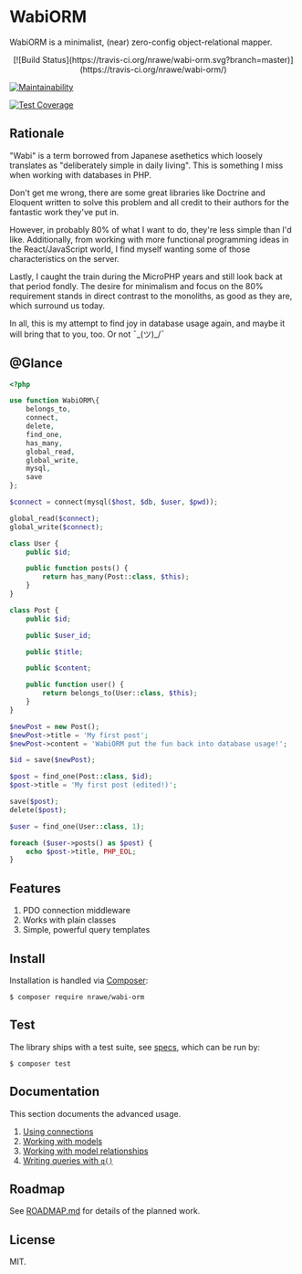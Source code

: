 # WabiORM

WabiORM is a minimalist, (near) zero-config object-relational mapper.

<p align="center">
[![Build Status](https://travis-ci.org/nrawe/wabi-orm.svg?branch=master)](https://travis-ci.org/nrawe/wabi-orm/)

[![Maintainability](https://api.codeclimate.com/v1/badges/ffc2dcd245a296b0f55a/maintainability)](https://codeclimate.com/github/nrawe/wabi-orm/maintainability)

[![Test Coverage](https://api.codeclimate.com/v1/badges/ffc2dcd245a296b0f55a/test_coverage)](https://codeclimate.com/github/nrawe/wabi-orm/test_coverage)
</p>

## Rationale

"Wabi" is a term borrowed from Japanese asethetics which loosely translates as
"deliberately simple in daily living". This is something I miss when working
with databases in PHP.

Don't get me wrong, there are some great libraries like Doctrine and Eloquent
written to solve this problem and all credit to their authors for the fantastic
work they've put in.

However, in probably 80% of what I want to do, they're less simple than I'd
like. Additionally, from working with more functional programming ideas in the
React/JavaScript world, I find myself wanting some of those characteristics on
the server.

Lastly, I caught the train during the MicroPHP years and still look back at
that period fondly. The desire for minimalism and focus on the 80% requirement
stands in direct contrast to the monoliths, as good as they are, which surround
us today.

In all, this is my attempt to find joy in database usage again, and maybe it
will bring that to you, too. Or not ¯\_(ツ)_/¯

## @Glance

```php
<?php

use function WabiORM\{
    belongs_to,
    connect, 
    delete, 
    find_one, 
    has_many, 
    global_read, 
    global_write, 
    mysql, 
    save
};

$connect = connect(mysql($host, $db, $user, $pwd));

global_read($connect);
global_write($connect);

class User {
    public $id;

    public function posts() {
        return has_many(Post::class, $this);
    }
}

class Post {
    public $id;

    public $user_id;

    public $title;

    public $content;

    public function user() {
        return belongs_to(User::class, $this);
    }
}

$newPost = new Post();
$newPost->title = 'My first post';
$newPost->content = 'WabiORM put the fun back into database usage!';

$id = save($newPost);

$post = find_one(Post::class, $id);
$post->title = 'My first post (edited!)';

save($post);
delete($post);

$user = find_one(User::class, 1);

foreach ($user->posts() as $post) {
    echo $post->title, PHP_EOL;
}

```

## Features

1. PDO connection middleware
2. Works with plain classes
3. Simple, powerful query templates

## Install

Installation is handled via [Composer](https://getcomposer.org):

```
$ composer require nrawe/wabi-orm
```

## Test

The library ships with a test suite, see [specs](specs/), which can be run by:

```
$ composer test
```

## Documentation

This section documents the advanced usage.

1. [Using connections](docs/connect.md)
2. [Working with models](docs/models.md)
3. [Working with model relationships](docs/relationships.md)
4. [Writing queries with `q()`](docs/queries.md)

## Roadmap
See [ROADMAP.md](./ROADMAP.md) for details of the planned work.

## License
MIT.

